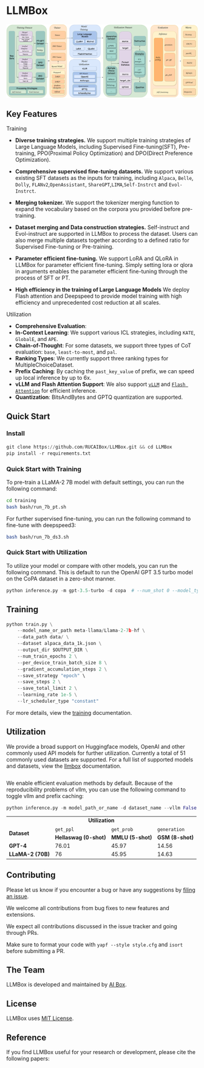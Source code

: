 # LLMBox

<img style="display: block; margin: 0 auto;" src="assets/llmbox.svg" alt="" />



## Key Features

Training

- **Diverse training strategies.** We support multiple training strategies of Large Language Models, including Supervised Fine-tuning(SFT), Pre-training, PPO(Proximal Policy Optimization) and DPO(Direct Preference Optimization).

- **Comprehensive supervised fine-tuning datasets.** We support various existing SFT datasets as the inputs for training, including `Alpaca`, `Belle`, `Dolly`, `FLANv2`,`OpenAssistant`, `ShareGPT`,`LIMA`,`Self-Instrct` and `Evol-Instrct`.

- **Merging tokenizer.** We support the tokenizer merging function to expand the vocabulary based on the corpora you provided before pre-training.

- **Dataset merging and Data construction strategies.** Self-instruct and Evol-instruct are supported in LLMBox to process the dataset. Users can also merge multiple datasets together according to a defined ratio for Supervised Fine-tuning or Pre-training.

- **Parameter efficient fine-tuning.** We support LoRA and QLoRA in LLMBox for parameter efficient fine-tuning. Simply setting lora or qlora in arguments enables the parameter efficient fine-tuning through the process of SFT or PT.

- **High efficiency in the training of Large Language Models** We deploy Flash attention and Deepspeed to provide model training with high efficiency and unprecedented cost reduction at all scales.

Utilization

- **Comprehensive Evaluation**:
- **In-Context Learning**: We support various ICL strategies, including `KATE`, `GlobalE`, and `APE`.
- **Chain-of-Thought**: For some datasets, we support three types of CoT evaluation: `base`, `least-to-most`, and `pal`.
- **Ranking Types**: We currently support three ranking types for MultipleChoiceDataset.
- **Prefix Caching**: By caching the `past_key_value` of prefix, we can speed up local inference by up to 6x.
- **vLLM and Flash Attention Support**: We also support [`vLLM`](https://github.com/vllm-project/vllm) and [`Flash Attention`](https://github.com/Dao-AILab/flash-attention) for efficient inference.
- **Quantization**: BitsAndBytes and GPTQ quantization are supported.


## Quick Start

### Install

```python
git clone https://github.com/RUCAIBox/LLMBox.git && cd LLMBox
pip install -r requirements.txt
```

### Quick Start with Training

To pre-train a LLaMA-2 7B model with default settings, you can run the following command:

```bash
cd training
bash bash/run_7b_pt.sh
```

For further supervised fine-tuning, you can run the following command to fine-tune with deepspeed3:

```bash
bash bash/run_7b_ds3.sh
```


### Quick Start with Utilization

To utilize your model or compare with other models, you can run the following command. This is default to run the OpenAI GPT 3.5 turbo model on the CoPA dataset in a zero-shot manner.

```python
python inference.py -m gpt-3.5-turbo -d copa  # --num_shot 0 --model_type instruction
```


## Training



```python
python train.py \
    --model_name_or_path meta-llama/Llama-2-7b-hf \
    --data_path data/ \
    --dataset alpaca_data_1k.json \
    --output_dir $OUTPUT_DIR \
    --num_train_epochs 2 \
    --per_device_train_batch_size 8 \
    --gradient_accumulation_steps 2 \
    --save_strategy "epoch" \
    --save_steps 2 \
    --save_total_limit 2 \
    --learning_rate 1e-5 \
    --lr_scheduler_type "constant"
```

For more details, view the [training](./training/README.md) documentation.

## Utilization

We provide a broad support on Huggingface models, OpenAI and other commonly used API models for further utilization. Currently a total of 51 commonly used datasets are supported. For a full list of supported models and datasets, view the [llmbox](./llmbox/README.md) documentation.

```python
```

We enable efficient evaluation methods by default. Because of the reproducibility problems of vllm, you can use the following command to toggle vllm and prefix caching:

```python
python inference.py -m model_path_or_name -d dataset_name --vllm False --prefix_caching True --flash_attention True
```

<table>
    <tr>
        <td colspan=4 align="center"><b>Utilization</b></td>
    </tr>
    <tr>
        <td rowspan=2><b>Dataset</b></td>
        <td><code>get_ppl</code></td>
        <td><code>get_prob</code></td>
        <td><code>generation</code></td>
    </tr>
    <tr>
        <td><b>Hellaswag (0-shot)</b></td>
        <td><b>MMLU (5-shot)</b></td>
        <td><b>GSM (8-shot)</b></td>
    </tr>
    <tr>
        <td><b>GPT-4</b></td>
        <td>76.01</td>
        <td>45.97</td>
        <td>14.56</td>
    </tr>
    <tr>
        <td><b>LLaMA-2 (70B)</b></td>
        <td>76</td>
        <td>45.95</td>
        <td>14.63</td>
    </tr>
</table>

<!-- For a full list of evaluation results, view our paper. -->

## Contributing

Please let us know if you encounter a bug or have any suggestions by [filing an issue](https://github.com/RUCAIBox/LLMBox/issues).

We welcome all contributions from bug fixes to new features and extensions.

We expect all contributions discussed in the issue tracker and going through PRs.

Make sure to format your code with `yapf --style style.cfg` and `isort` before submitting a PR.


## The Team

LLMBox is developed and maintained by [AI Box](http://aibox.ruc.edu.cn/).

## License

LLMBox uses [MIT License](./LICENSE).

## Reference

If you find LLMBox useful for your research or development, please cite the following papers:

```
```
